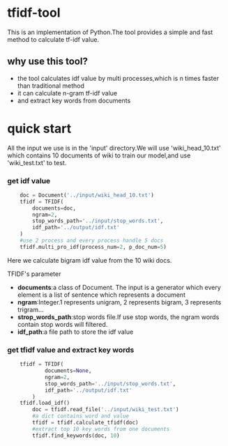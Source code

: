 # tfidf-tool
This is an implementation of Python.The tool provides a simple and fast method to calculate tf-idf value.
## why use this tool?
+ the tool calculates idf value by multi processes,which is n times faster than traditional method 
+ it can calculate n-gram tf-idf value
+ and extract key words from documents

# quick start
All the input we use is in the 'input' directory.We will use 'wiki_head_10.txt' which contains 10 documents of wiki to train our model,and use 'wiki_test.txt' to test.
### get idf value
```Python
    doc = Document('../input/wiki_head_10.txt')
    tfidf = TFIDF(
        documents=doc,
        ngram=2,
        stop_words_path='../input/stop_words.txt',
        idf_path='../output/idf.txt'
    )
    #use 2 process and every process handle 5 docs
    tfidf.multi_pro_idf(process_num=2, p_doc_num=5)
```

Here we calculate bigram idf value from the 10 wiki docs.

TFIDF's parameter
+ **documents**:a class of Document. The input is a generator which every element is a list of sentence which represents a document
+ **ngram**:Integer.1 represents unigram, 2 represents bigram, 3 represents trigram...
+ **strop_words_path**:stop words file.If use stop words, the ngram words contain stop words will filtered.
+ **idf_path**:a file path to store the idf value

### get tfidf value and extract key words
```Python
    tfidf = TFIDF(
            documents=None,
            ngram=2,
            stop_words_path='../input/stop_words.txt',
            idf_path='../output/idf.txt'
        )
    tfidf.load_idf()
        doc = tfidf.read_file('../input/wiki_test.txt')
        #a dict contains word and value
        tfidf = tfidf.calculate_tfidf(doc)
        #extract top 10 key words from one documents
        tfidf.find_keywords(doc, 10)
```

